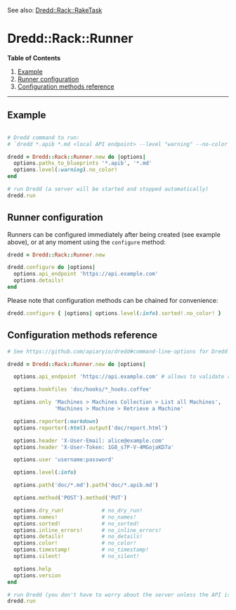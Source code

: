 See also: [Dredd::Rack::RakeTask](rake_task.md)

Dredd::Rack::Runner
===================

**Table of Contents**

1. [Example](#example)
1. [Runner configuration](#runner-configuration)
1. [Configuration methods reference](#configuration-methods-reference)

----

Example
-------

```ruby

# Dredd command to run:
# `dredd *.apib *.md <local API endpoint> --level "warning" --no-color`

dredd = Dredd::Rack::Runner.new do |options|
  options.paths_to_blueprints '*.apib', '*.md'
  options.level(:warning).no_color!
end

# run Dredd (a server will be started and stopped automatically)
dredd.run
```

Runner configuration
--------------------

Runners can be configured immediately after being created (see example above), or at any moment using the `configure` method:

```ruby
dredd = Dredd::Rack::Runner.new

dredd.configure do |options|
  options.api_endpoint 'https://api.example.com'
  options.details!
end
```

Please note that configuration methods can be chained for convenience:

```ruby
dredd.configure { |options| options.level(:info).sorted!.no_color! }
```

Configuration methods reference
-------------------------------

```ruby
# See https://github.com/apiaryio/dredd#command-line-options for Dredd commands usage

dredd = Dredd::Rack::Runner.new do |options|

  options.api_endpoint 'https://api.example.com' # allows to validate remote API

  options.hookfiles 'doc/hooks/*_hooks.coffee'

  options.only 'Machines > Machines Collection > List all Machines',
               'Machines > Machine > Retrieve a Machine'

  options.reporter(:markdown)
  options.reporter(:html).output('doc/report.html')

  options.header 'X-User-Email: alice@example.com'
  options.header 'X-User-Token: 1G8_s7P-V-4MGojaKD7a'

  options.user 'username:password'

  options.level(:info)

  options.path('doc/*.md').path('doc/*.apib.md')

  options.method('POST').method('PUT')

  options.dry_run!            # no_dry_run!
  options.names!              # no_names!
  options.sorted!             # no_sorted!
  options.inline_errors!      # no_inline_errors!
  options.details!            # no_details!
  options.color!              # no_color!
  options.timestamp!          # no_timestamp!
  options.silent!             # no_silent!

  options.help
  options.version
end

# run Dredd (you don't have to worry about the server unless the API is remote)
dredd.run
```
